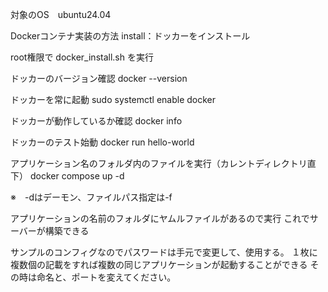 対象のOS　ubuntu24.04

Dockerコンテナ実装の方法
install：ドッカーをインストール

root権限で
docker_install.sh
を実行

ドッカーのバージョン確認
docker --version

ドッカーを常に起動
sudo systemctl enable docker

ドッカーが動作しているか確認
docker info

ドッカーのテスト始動
docker run hello-world

アプリケーション名のフォルダ内のファイルを実行（カレントディレクトリ直下）
docker compose up -d

※　-dはデーモン、ファイルパス指定は-f


アプリケーションの名前のフォルダにヤムルファイルがあるので実行
これでサーバーが構築できる


サンプルのコンフィグなのでパスワードは手元で変更して、使用する。
１枚に複数個の記載をすれば複数の同じアプリケーションが起動することができる
その時は命名と、ポートを変えてください。